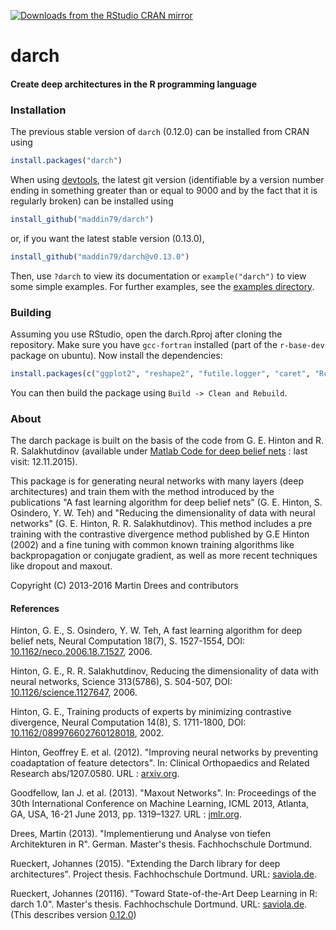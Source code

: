 [![Downloads from the RStudio CRAN mirror](http://cranlogs.r-pkg.org/badges/darch)](http://cran.rstudio.com/package=darch)


darch
=====

#### Create deep architectures in the R programming language


### Installation

The previous stable version of `darch` (0.12.0) can be installed from CRAN using

```R
install.packages("darch")
```

When using [devtools](https://github.com/hadley/devtools/), the latest git version (identifiable by a version number ending in something greater than or equal to 9000 and by the fact that it is regularly broken) can be installed using

```R
install_github("maddin79/darch")
```

or, if you want the latest stable version (0.13.0),

```R
install_github("maddin79/darch@v0.13.0")
```

Then, use `?darch` to view its documentation or `example("darch")` to view some simple examples. For further examples, see the [examples directory](https://github.com/maddin79/darch/tree/master/examples).

### Building

Assuming you use RStudio, open the darch.Rproj after cloning the repository. Make sure you have `gcc-fortran` installed (part of the `r-base-dev` package on ubuntu). Now install the dependencies:

```R
install.packages(c("ggplot2", "reshape2", "futile.logger", "caret", "Rcpp", "RcppParallel"))
```

You can then build the package using `Build -> Clean and Rebuild`.

### About

The darch package is built on the basis of the code from G. E. Hinton and R. R. Salakhutdinov
(available under [Matlab Code for deep belief nets](http://www.cs.toronto.edu/~hinton/MatlabForSciencePaper.html
"Matlab for science paper") : last visit: 12.11.2015).

This package is for generating neural networks with many layers (deep architectures) and train them with the method introduced by the publications "A fast learning algorithm for deep belief nets" (G. E. Hinton, S. Osindero, Y. W. Teh) and "Reducing the dimensionality of data with neural networks" (G. E. Hinton, R. R. Salakhutdinov). This method includes a pre training with the contrastive divergence method published by G.E Hinton (2002) and a fine tuning with common known training algorithms like backpropagation or conjugate gradient, as well as more recent techniques like dropout and maxout.

Copyright (C) 2013-2016 Martin Drees and contributors

#### References
Hinton, G. E., S. Osindero, Y. W. Teh, A fast learning algorithm for deep belief nets,
Neural Computation 18(7), S. 1527-1554, DOI:
[10.1162/neco.2006.18.7.1527](http://dx.doi.org/10.1162/neco.2006.18.7.1527), 2006.

Hinton, G. E., R. R. Salakhutdinov, Reducing the dimensionality of data with neural
networks, Science 313(5786), S. 504-507, DOI:
[10.1126/science.1127647](http://dx.doi.org/10.1126/science.1127647), 2006.

Hinton, G. E., Training products of experts by minimizing contrastive divergence,
Neural Computation 14(8), S. 1711-1800, DOI:
[10.1162/089976602760128018](http://dx.doi.org/10.1162/089976602760128018), 2002.

Hinton, Geoffrey E. et al. (2012). "Improving neural networks by preventing coadaptation of feature detectors". In: Clinical Orthopaedics and Related Research abs/1207.0580. URL : [arxiv.org](http://arxiv.org/abs/1207.0580).

Goodfellow, Ian J. et al. (2013). "Maxout Networks". In: Proceedings of the 30th International Conference on Machine Learning, ICML 2013, Atlanta, GA, USA, 16-21 June 2013, pp. 1319–1327. URL : [jmlr.org](http://jmlr.org/proceedings/papers/v28/goodfellow13.html).

Drees, Martin (2013). "Implementierung und Analyse von tiefen Architekturen
in R". German. Master's thesis. Fachhochschule Dortmund.

Rueckert, Johannes (2015). "Extending the Darch library for deep
architectures". Project thesis. Fachhochschule Dortmund.
URL: [saviola.de](http://static.saviola.de/publications/rueckert_2015.pdf).

Rueckert, Johannes (20116). "Toward State-of-the-Art Deep Learning in R:
darch 1.0". Master's thesis. Fachhochschule Dortmund.
URL: [saviola.de](http://static.saviola.de/publications/rueckert_2016.pdf).
(This describes version [0.12.0](https://github.com/maddin79/darch/releases/tag/v0.12.0))
